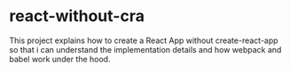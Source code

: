 # react-without-cra
This project explains how to create a React App without create-react-app so that i can understand the implementation details and how webpack and babel work under the hood.
